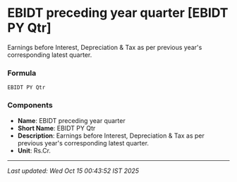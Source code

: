 # EBIDT preceding year quarter [EBIDT PY Qtr]
Earnings before Interest, Depreciation & Tax as per previous year's corresponding latest quarter.

### Formula
```text
EBIDT PY Qtr
```


### Components
- **Name**: EBIDT preceding year quarter
- **Short Name**: EBIDT PY Qtr
- **Description**: Earnings before Interest, Depreciation & Tax as per previous year's corresponding latest quarter.
- **Unit**: Rs.Cr.

---
*Last updated: Wed Oct 15 00:43:52 IST 2025*
